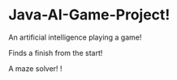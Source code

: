 # Java-AI-Game-Project!

An artificial intelligence playing a game!

Finds a finish from the start!

A maze solver!
!


